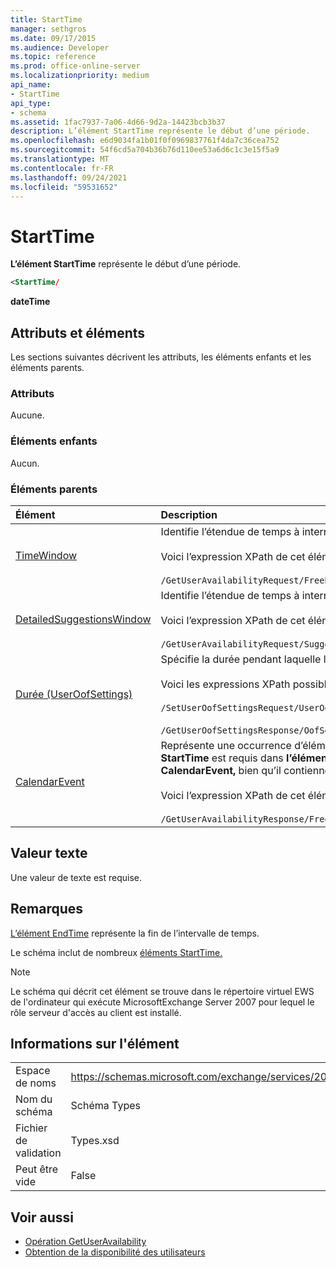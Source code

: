 ```yaml
---
title: StartTime
manager: sethgros
ms.date: 09/17/2015
ms.audience: Developer
ms.topic: reference
ms.prod: office-online-server
ms.localizationpriority: medium
api_name:
- StartTime
api_type:
- schema
ms.assetid: 1fac7937-7a06-4d66-9d2a-14423bcb3b37
description: L’élément StartTime représente le début d’une période.
ms.openlocfilehash: e6d9034fa1b01f0f0969837761f4da7c36cea752
ms.sourcegitcommit: 54f6cd5a704b36b76d110ee53a6d6c1c3e15f5a9
ms.translationtype: MT
ms.contentlocale: fr-FR
ms.lasthandoff: 09/24/2021
ms.locfileid: "59531652"
---
```

# <a name="starttime"></a>StartTime

**L’élément StartTime** représente le début d’une période. 
  
```xml
<StartTime/
```

**dateTime**

## <a name="attributes-and-elements"></a>Attributs et éléments

Les sections suivantes décrivent les attributs, les éléments enfants et les éléments parents.
  
### <a name="attributes"></a>Attributs

Aucune.
  
### <a name="child-elements"></a>Éléments enfants

Aucun.
  
### <a name="parent-elements"></a>Éléments parents

|**Élément**|**Description**|
|:-----|:-----|
|[TimeWindow](timewindow.md) <br/> |Identifie l’étendue de temps à interroger pour les informations de disponibilité de l’utilisateur.  <br/><br/> Voici l’expression XPath de cet élément :  <br/><br/>  `/GetUserAvailabilityRequest/FreeBusyViewOptions/TimeWindow` <br/> |
|[DetailedSuggestionsWindow](detailedsuggestionswindow.md) <br/> |Identifie l’étendue de temps à interroger pour obtenir des informations détaillées sur les heures de réunion suggérées.  <br/><br/> Voici l’expression XPath de cet élément : <br/> <br/>  `/GetUserAvailabilityRequest/SuggestionViewOptions/DetailedSuggestionsWindow` <br/> |
|[Durée (UserOofSettings)](duration-useroofsettings.md) <br/> | Spécifie la durée pendant laquelle l’état Hors Office (OOF) est activé si l’élément [OofState](oofstate.md) est définie sur **Scheduled**.  <br/><br/>  Voici les expressions XPath possibles pour cet élément : <br/> <br/>  `/SetUserOofSettingsRequest/UserOofSettings/Duration` <br/><br/>  `/GetUserOofSettingsResponse/OofSettings/Duration` <br/> |
|[CalendarEvent](calendarevent.md) <br/> |Représente une occurrence d’élément de calendrier unique. Il est utilisé pour les demandes de disponibilité. **L’élément StartTime** est requis dans **l’élément CalendarEvent.** **L’élément StartTime** dans l’élément **CalendarEvent** est unique au type **CalendarEvent,** bien qu’il contienne les mêmes valeurs de facette que les éléments **StartTime** dans le type **Duration.**  <br/><br/> Voici l’expression XPath de cet élément :  <br/> <br/> `/GetUserAvailabilityResponse/FreeBusyResponseArray/FreeBusyResponse/FreeBusyView/CalendarEventArray/CalendarEvent[i]` <br/> |
   
## <a name="text-value"></a>Valeur texte

Une valeur de texte est requise.
  
## <a name="remarks"></a>Remarques

[L’élément EndTime](endtime.md) représente la fin de l’intervalle de temps. 
  
Le schéma inclut de nombreux [éléments StartTime.](starttime.md) 
  
> [!NOTE]
> Le schéma qui décrit cet élément se trouve dans le répertoire virtuel EWS de l'ordinateur qui exécute MicrosoftExchange Server 2007 pour lequel le rôle serveur d'accès au client est installé. 
  
## <a name="element-information"></a>Informations sur l'élément

|||
|:-----|:-----|
|Espace de noms  <br/> |https://schemas.microsoft.com/exchange/services/2006/types  <br/> |
|Nom du schéma  <br/> |Schéma Types  <br/> |
|Fichier de validation  <br/> |Types.xsd  <br/> |
|Peut être vide  <br/> |False  <br/> |
   
## <a name="see-also"></a>Voir aussi

- [Opération GetUserAvailability](getuseravailability-operation.md)
- [Obtention de la disponibilité des utilisateurs](https://msdn.microsoft.com/library/d4133fcb-9b0f-4e6b-aadf-a389da83516a%28Office.15%29.aspx)

